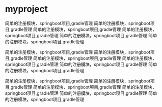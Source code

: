 ﻿# myproject
简单的注册模块，springboot项目,gradle管理
简单的注册模块，springboot项目,gradle管理
简单的注册模块，springboot项目,gradle管理
简单的注册模块，springboot项目,gradle管理
简单的注册模块，springboot项目,gradle管理
简单的注册模块，springboot项目,gradle管理

简单的注册模块，springboot项目,gradle管理
简单的注册模块，springboot项目,gradle管理
简单的注册模块，springboot项目,gradle管理
简单的注册模块，springboot项目,gradle管理
简单的注册模块，springboot项目,gradle管理
简单的注册模块，springboot项目,gradle管理

简单的注册模块，springboot项目,gradle管理
简单的注册模块，springboot项目,gradle管理
简单的注册模块，springboot项目,gradle管理
简单的注册模块，springboot项目,gradle管理
简单的注册模块，springboot项目,gradle管理
简单的注册模块，springboot项目,gradle管理
